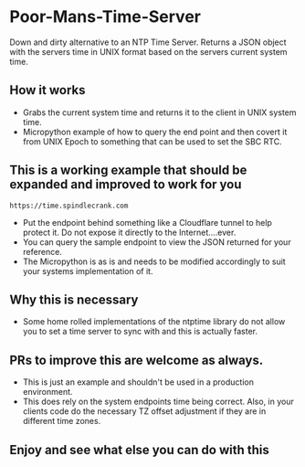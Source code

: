 # Poor-Mans-Time-Server
Down and dirty alternative to an NTP Time Server.  Returns a JSON object with the servers time in UNIX format based on the servers current system time.

## How it works 
- Grabs the current system time and returns it to the client in UNIX system time.
- Micropython example of how to query the end point and then covert it from UNIX Epoch to something that can be used to set the SBC RTC.

## This is a working example that should be expanded and improved to work for you
```
https://time.spindlecrank.com
```
- Put the endpoint behind something like a Cloudflare tunnel to help protect it.  Do not expose it directly to the Internet....ever.
- You can query the sample endpoint to view the JSON returned for your reference.
- The Micropython is as is and needs to be modified accordingly to suit your systems implementation of it.

## Why this is necessary 
- Some home rolled implementations of the ntptime library do not allow you to set a time server to sync with and this is actually faster.

## PRs to improve this are welcome as always.
- This is just an example and shouldn't be used in a production environment.
- This does rely on the system endpoints time being correct.  Also, in your clients code do the necessary TZ offset adjustment if they are in different time zones.

## Enjoy and see what else you can do with this
